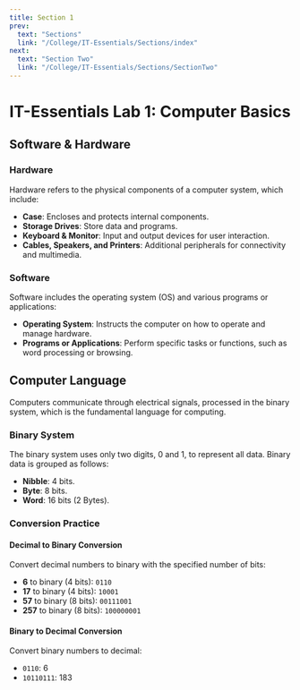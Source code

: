 ```yaml
---
title: Section 1
prev:
  text: "Sections"
  link: "/College/IT-Essentials/Sections/index"
next:
  text: "Section Two"
  link: "/College/IT-Essentials/Sections/SectionTwo"
---
```


# IT-Essentials Lab 1: Computer Basics

## Software & Hardware

### Hardware

Hardware refers to the physical components of a computer system, which include:

- **Case**: Encloses and protects internal components.
- **Storage Drives**: Store data and programs.
- **Keyboard & Monitor**: Input and output devices for user interaction.
- **Cables, Speakers, and Printers**: Additional peripherals for connectivity and multimedia.

### Software

Software includes the operating system (OS) and various programs or applications:

- **Operating System**: Instructs the computer on how to operate and manage hardware.
- **Programs or Applications**: Perform specific tasks or functions, such as word processing or browsing.

## Computer Language

Computers communicate through electrical signals, processed in the binary system, which is the fundamental language for computing.

### Binary System

The binary system uses only two digits, 0 and 1, to represent all data. Binary data is grouped as follows:

- **Nibble**: 4 bits.
- **Byte**: 8 bits.
- **Word**: 16 bits (2 Bytes).

### Conversion Practice

#### Decimal to Binary Conversion

Convert decimal numbers to binary with the specified number of bits:

- **6** to binary (4 bits): `0110`
- **17** to binary (4 bits): `10001`
- **57** to binary (8 bits): `00111001`
- **257** to binary (8 bits): `100000001`

#### Binary to Decimal Conversion

Convert binary numbers to decimal:

- `0110`: 6
- `10110111`: 183
